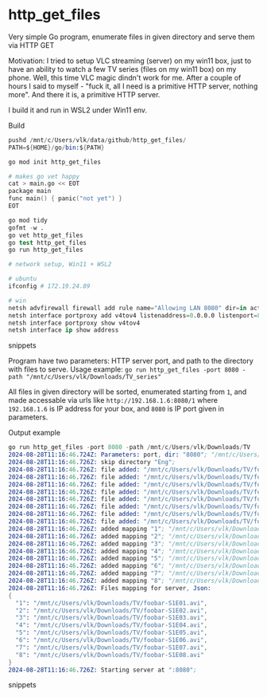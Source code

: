 # http_get_files

Very simple Go program, enumerate files in given directory and serve them via HTTP GET

Motivation: I tried to setup VLC streaming (server) on my win11 box,
just to have an ability to watch a few TV series (files on my win11 box) on my phone.
Well, this time VLC magic dindn't work for me.
After a couple of hours I said to myself - "fuck it, all I need is a primitive HTTP server, nothing more".
And there it is, a primitive HTTP server.

I build it and run in WSL2 under Win11 env.

Build
```s
pushd /mnt/c/Users/vlk/data/github/http_get_files/
PATH=${HOME}/go/bin:${PATH}

go mod init http_get_files

# makes go vet happy
cat > main.go << EOT
package main
func main() { panic("not yet") }
EOT

go mod tidy
gofmt -w .
go vet http_get_files
go test http_get_files
go run http_get_files

# network setup, Win11 + WSL2

# ubuntu
ifconfig # 172.19.24.89

# win
netsh advfirewall firewall add rule name="Allowing LAN 8080" dir=in action=allow protocol=TCP localport=8080
netsh interface portproxy add v4tov4 listenaddress=0.0.0.0 listenport=8080 connectaddress=172.19.24.89 connectport=8080
netsh interface portproxy show v4tov4
netsh interface ip show address

```
snippets

Program have two parameters: HTTP server port, and path to the directory with files to serve.
Usage example: `go run http_get_files -port 8080 -path "/mnt/c/Users/vlk/Downloads/TV_series"`

All files in given directory will be sorted, enumerated starting from `1`,
and made accessable via urls like `http://192.168.1.6:8080/1`
where `192.168.1.6` is IP address for your box, and `8080` is IP port given in parameters.

Output example
```s
go run http_get_files -port 8080 -path /mnt/c/Users/vlk/Downloads/TV
2024-08-28T11:16:46.724Z: Parameters: port, dir: "8080"; "/mnt/c/Users/vlk/Downloads/TV"; 
2024-08-28T11:16:46.726Z: skip directory "Eng";
2024-08-28T11:16:46.726Z: file added: "/mnt/c/Users/vlk/Downloads/TV/foobar-S1E01.avi";
2024-08-28T11:16:46.726Z: file added: "/mnt/c/Users/vlk/Downloads/TV/foobar-S1E02.avi";
2024-08-28T11:16:46.726Z: file added: "/mnt/c/Users/vlk/Downloads/TV/foobar-S1E03.avi";
2024-08-28T11:16:46.726Z: file added: "/mnt/c/Users/vlk/Downloads/TV/foobar-S1E04.avi";
2024-08-28T11:16:46.726Z: file added: "/mnt/c/Users/vlk/Downloads/TV/foobar-S1E05.avi";
2024-08-28T11:16:46.726Z: file added: "/mnt/c/Users/vlk/Downloads/TV/foobar-S1E06.avi";
2024-08-28T11:16:46.726Z: file added: "/mnt/c/Users/vlk/Downloads/TV/foobar-S1E07.avi";
2024-08-28T11:16:46.726Z: file added: "/mnt/c/Users/vlk/Downloads/TV/foobar-S1E08.avi";
2024-08-28T11:16:46.726Z: added mapping "1"; "/mnt/c/Users/vlk/Downloads/TV/foobar-S1E01.avi";
2024-08-28T11:16:46.726Z: added mapping "2"; "/mnt/c/Users/vlk/Downloads/TV/foobar-S1E02.avi";
2024-08-28T11:16:46.726Z: added mapping "3"; "/mnt/c/Users/vlk/Downloads/TV/foobar-S1E03.avi";
2024-08-28T11:16:46.726Z: added mapping "4"; "/mnt/c/Users/vlk/Downloads/TV/foobar-S1E04.avi";
2024-08-28T11:16:46.726Z: added mapping "5"; "/mnt/c/Users/vlk/Downloads/TV/foobar-S1E05.avi";
2024-08-28T11:16:46.726Z: added mapping "6"; "/mnt/c/Users/vlk/Downloads/TV/foobar-S1E06.avi";
2024-08-28T11:16:46.726Z: added mapping "7"; "/mnt/c/Users/vlk/Downloads/TV/foobar-S1E07.avi";
2024-08-28T11:16:46.726Z: added mapping "8"; "/mnt/c/Users/vlk/Downloads/TV/foobar-S1E08.avi";
2024-08-28T11:16:46.726Z: Files mapping for server, Json:
{
  "1": "/mnt/c/Users/vlk/Downloads/TV/foobar-S1E01.avi",
  "2": "/mnt/c/Users/vlk/Downloads/TV/foobar-S1E02.avi",
  "3": "/mnt/c/Users/vlk/Downloads/TV/foobar-S1E03.avi",
  "4": "/mnt/c/Users/vlk/Downloads/TV/foobar-S1E04.avi",
  "5": "/mnt/c/Users/vlk/Downloads/TV/foobar-S1E05.avi",
  "6": "/mnt/c/Users/vlk/Downloads/TV/foobar-S1E06.avi",
  "7": "/mnt/c/Users/vlk/Downloads/TV/foobar-S1E07.avi",
  "8": "/mnt/c/Users/vlk/Downloads/TV/foobar-S1E08.avi"
}
2024-08-28T11:16:46.726Z: Starting server at ":8080";
```
snippets
